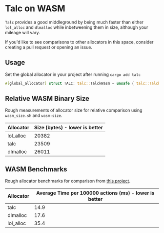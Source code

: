 # Talc on WASM

`Talc` provides a good middleground by being much faster than either `lol_alloc` and `dlmalloc` while inbetweening them in size, although your mileage will vary.

If you'd like to see comparisons to other allocators in this space, consider creating a pull request or opening an issue.

## Usage
Set the global allocator in your project after running `cargo add talc`

```rust
#[global_allocator] struct TALC: talc::TalckWasm = unsafe { talc::TalckWasm::new_global() };
```

## Relative WASM Binary Size

Rough measurements of allocator size for relative comparison using `wasm_size.sh` and `wasm-size`.

| Allocator | Size (bytes) - lower is better |
| --------- | ----- |
| lol_alloc | 20382 |
| talc      | 23509 |
| dlmalloc  | 26011 |

## WASM Benchmarks

Rough allocator benchmarks for comparison from [this project](https://github.com/SFBdragon/wasm-alloc-bench).

| Allocator | Average Time per 100000 actions (ms) - lower is better |
|-----------|--------------|
| talc      | 14.9         |
| dlmalloc  | 17.6         |
| lol_alloc | 35.4         |

